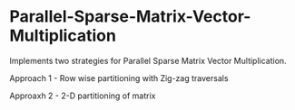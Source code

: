 # Parallel-Sparse-Matrix-Vector-Multiplication

Implements two strategies for Parallel Sparse Matrix Vector Multiplication.

Approach 1 - Row wise partitioning with Zig-zag traversals

Approaxh 2 - 2-D partitioning of matrix
